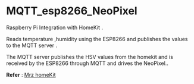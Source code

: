 # MQTT_esp8266_NeoPixel


Raspberry Pi Integration with HomeKit . 

Reads temperature ,humidity using the ESP8266 and publishes the values to the MQTT server .

The MQTT server publishes the HSV values from the homekit and is received by the ESP8266 through MQTT and drives the NeoPixel..

**Refer** : [Mrz homeKit]( https://github.com/rahulmranjith/homekit)
